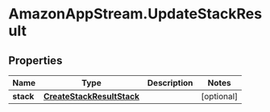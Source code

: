 # AmazonAppStream.UpdateStackResult

## Properties

Name | Type | Description | Notes
------------ | ------------- | ------------- | -------------
**stack** | [**CreateStackResultStack**](CreateStackResultStack.md) |  | [optional] 


